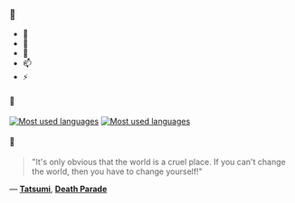 ### 👋

- 🔭
- 🌱
- 💬
- 📫
- ⚡

#### 🧏

[![Most used languages](https://github-readme-stats-aynah.vercel.app/api/top-langs/?username=aynh&theme=solarized-dark&langs_count=6&layout=compact&hide_title=true)](https://github.com/anuraghazra/github-readme-stats#gh-dark-mode-only)
[![Most used languages](https://github-readme-stats-aynah.vercel.app/api/top-langs/?username=aynh&theme=solarized-light&langs_count=6&layout=compact&hide_title=true)](https://github.com/anuraghazra/github-readme-stats#gh-light-mode-only)

#### 💬

> "It's only obvious that the world is a cruel place. If you can't change the world, then you have to change yourself!"

&mdash; [**Tatsumi**](https://myanimelist.net/character.php?q=Tatsumi&cat=character), [**Death Parade**](https://myanimelist.net/search/all?q=Death%20Parade&cat=all)
